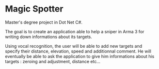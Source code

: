 # Magic Spotter #

Master's degree project in Dot Net C#.

The goal is to create an application able to help a sniper in Arma 3 for writing down informations about its targets.

Using vocal recognition, the user will be able to add new targets and specify their distance, elevation, speed and additionnal comment. 
He will eventually be able to ask the application to give him informations about his targets : zeroing and adjustment, distance etc...